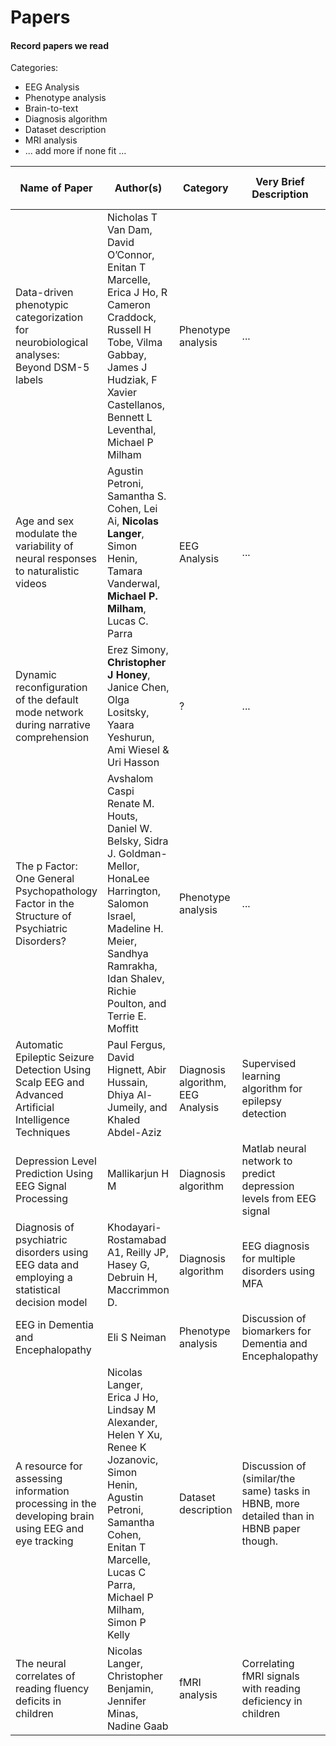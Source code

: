 # Papers
#### Record papers we read
Categories:
  * EEG Analysis
  * Phenotype analysis
  * Brain-to-text
  * Diagnosis algorithm
  * Dataset description
  * MRI analysis
  * ... add more if none fit ...
  
| Name of Paper | Author(s) | Category | Very Brief Description | Deliverable Date Read | Link to Notes | Link to Article |
| ------------- | --------- | -------- | ---------------------- | ----------------------| ------------- | --------------- |
| Data-driven phenotypic categorization for neurobiological analyses: Beyond DSM-5 labels | Nicholas T Van Dam, David O’Connor, Enitan T Marcelle, Erica J Ho, R Cameron Craddock, Russell H Tobe, Vilma Gabbay, James J Hudziak, F Xavier Castellanos, Bennett L Leventhal, Michael P Milham | Phenotype analysis | ... | ... | ... | [link](http://www.sciencedirect.com/science/article/pii/S0006322316325860) |
| Age and sex modulate the variability of neural responses to naturalistic videos | Agustin Petroni, Samantha S. Cohen, Lei Ai,  **Nicolas Langer**, Simon Henin,  Tamara Vanderwal,  **Michael P. Milham**,  Lucas C. Parra | EEG Analysis | ... | ... | ... | [link](http://www.biorxiv.org/content/early/2017/07/14/089060) |
| Dynamic reconfiguration of the default mode network during narrative comprehension | Erez Simony, **Christopher J Honey**, Janice Chen, Olga Lositsky, Yaara Yeshurun, Ami Wiesel & Uri Hasson | ? | ... | ... | ... | [link](https://www.nature.com/articles/ncomms12141) |
| The p Factor: One General Psychopathology Factor in the Structure of Psychiatric Disorders? | Avshalom Caspi Renate M. Houts, Daniel W. Belsky, Sidra J. Goldman-Mellor, HonaLee Harrington, Salomon Israel, Madeline H. Meier, Sandhya Ramrakha, Idan Shalev, Richie Poulton, and Terrie E. Moffitt | Phenotype analysis | ... | ... | ... | [link](https://www.ncbi.nlm.nih.gov/pmc/articles/PMC4209412/) |
| Automatic Epileptic Seizure Detection Using Scalp EEG and Advanced Artificial Intelligence Techniques | Paul Fergus, David Hignett, Abir Hussain, Dhiya Al-Jumeily, and Khaled Abdel-Aziz | Diagnosis algorithm, EEG Analysis | Supervised learning algorithm for epilepsy detection | 9/6 | [link](https://docs.google.com/document/d/1Pl82Dh15fBF12hfiJQ4s0gc2IurgA-K2dw1746Wa7iM/edit?usp=sharing) | [link](https://www.hindawi.com/journals/bmri/2015/986736/) |
| Depression Level Prediction Using EEG Signal Processing | Mallikarjun H M | Diagnosis algorithm | Matlab neural network to predict depression levels from EEG signal | 9/6 | [link](https://docs.google.com/document/d/1gbmYc4ea7XyumNKhId7-p0fsobH_0nU6VPQ5khAiDAk/edit?usp=sharing) | [link](https://www.deepdyve.com/lp/institute-of-electrical-and-electronics-engineers/depression-level-prediction-using-eeg-signal-processing-3mwha0cjto) |
| Diagnosis of psychiatric disorders using EEG data and employing a statistical decision model | Khodayari-Rostamabad A1, Reilly JP, Hasey G, Debruin H, Maccrimmon D. | Diagnosis algorithm | EEG diagnosis for multiple disorders using MFA | 9/6 | [link](https://drive.google.com/file/d/0B7U7nZyDc8fLUW1fUXRiMkVEYXc/view?usp=sharing) | [link](https://www.ncbi.nlm.nih.gov/pubmed/21097280) |
| EEG in Dementia and Encephalopathy | Eli S Neiman | Phenotype analysis | Discussion of biomarkers for Dementia and Encephalopathy | 9/6 | [link](https://docs.google.com/document/d/18VJaRN-ucmFivnHEkXhQoSNGZCutfBPsBB7htTpIHV4/edit?usp=sharing) | [link](http://emedicine.medscape.com/article/1138235-overview) |
| A resource for assessing information processing in the developing brain using EEG and eye tracking | Nicolas Langer, Erica J Ho, Lindsay M Alexander, Helen Y Xu, Renee K Jozanovic, Simon Henin, Agustin Petroni, Samantha Cohen, Enitan T Marcelle, Lucas C Parra, Michael P Milham, Simon P Kelly | Dataset description | Discussion of (similar/the same) tasks in HBNB, more detailed than in HBNB paper though. | ... | ... | [link](https://www.ncbi.nlm.nih.gov/pmc/articles/PMC5387929/) |
| The neural correlates of reading fluency deficits in children | Nicolas Langer, Christopher Benjamin, Jennifer Minas, Nadine Gaab | fMRI analysis | Correlating fMRI signals with reading deficiency in children | ... | ... | [link](https://academic.oup.com/cercor/article/25/6/1441/298968/The-Neural-Correlates-of-Reading-Fluency-Deficits) |
